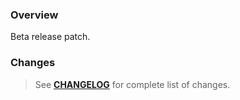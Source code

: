 ### Overview ###

Beta release patch.

### Changes ###

> See **[CHANGELOG](https://github.com/universum-studios/android_transitions/blob/master/CHANGELOG.md)** for complete list of changes.